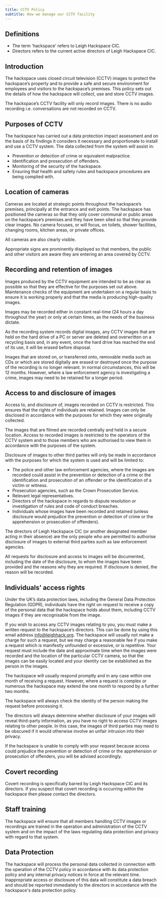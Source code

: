 ```yaml
---
title: CCTV Policy
subtitle: How we manage our CCTV facility
---
```


## Definitions

* The term 'hackspace' refers to Leigh Hackspace CIC.
* Directors refers to the current active directors of Leigh Hackspace CIC.

## Introduction 

The hackspace uses closed circuit television (CCTV) images to protect the hackspace’s property and to provide a safe and secure environment for employees and visitors to the hackspace’s premises. This policy sets out the details of how the hackspace will collect, use and store CCTV images.

The hackspace’s CCTV facility will only record images.  There is no audio recording i.e. conversations are not recorded on CCTV. 

## Purposes of CCTV

The hackspace has carried out a data protection impact assessment and on the basis of its findings it considers it necessary and proportionate to install and use a CCTV system. The data collected from the system will assist in: 

* Prevention or detection of crime or equivalent malpractice.  
* Identification and prosecution of offenders.  
* Monitoring of the security of the hackspace.  
* Ensuring that health and safety rules and hackspace procedures are being complied with.  

## Location of cameras

Cameras are located at strategic points throughout the hackspace’s premises, principally at the entrance and exit points. The hackspace has positioned the cameras so that they only cover communal or public areas on the hackspace’s premises and they have been sited so that they provide clear images.  No camera focuses, or will focus, on toilets, shower facilities, changing rooms, kitchen areas, or private offices.  

All cameras are also clearly visible.

Appropriate signs are prominently displayed so that members, the public and other visitors are aware they are entering an area covered by CCTV.  

## Recording and retention of images

Images produced by the CCTV equipment are intended to be as clear as possible so that they are effective for the purposes set out above.  Maintenance checks of the equipment are undertaken on a regular basis to ensure it is working properly and that the media is producing high-quality images.

Images may be recorded either in constant real-time (24 hours a day throughout the year) or only at certain times, as the needs of the business dictate.

As the recording system records digital images, any CCTV images that are held on the hard drive of a PC or server are deleted and overwritten on a recycling basis and, in any event, once the hard drive has reached the end of its use, it will be erased before disposal.  

Images that are stored on, or transferred onto, removable media such as CDs or which are stored digitally are erased or destroyed once the purpose of the recording is no longer relevant.  In normal circumstances, this will be 12 months.  However, where a law enforcement agency is investigating a crime, images may need to be retained for a longer period.

## Access to and disclosure of images

Access to, and disclosure of, images recorded on CCTV is restricted.  This ensures that the rights of individuals are retained.  Images can only be disclosed in accordance with the purposes for which they were originally collected.  

The images that are filmed are recorded centrally and held in a secure location.  Access to recorded images is restricted to the operators of the CCTV system and to those members who are authorised to view them in accordance with the purposes of the system.

Disclosure of images to other third parties will only be made in accordance with the purposes for which the system is used and will be limited to:  

* The police and other law enforcement agencies, where the images are recorded could assist in the prevention or detection of a crime or the identification and prosecution of an offender or the identification of a victim or witness.  
* Prosecution agencies, such as the Crown Prosecution Service.  
* Relevant legal representatives.  
* Directors of the hackspace in regards to dispute resolution or investigation of rules and code of conduct breaches.
* Individuals whose images have been recorded and retained (unless disclosure would prejudice the prevention or detection of crime or the apprehension or prosecution of offenders).

The directors of Leigh Hackspace CIC (or another designated member acting in their absence) are the only people who are permitted to authorise disclosure of images to external third parties such as law enforcement agencies.

All requests for disclosure and access to images will be documented, including the date of the disclosure, to whom the images have been provided and the reasons why they are required.  If disclosure is denied, the reason will be recorded.

## Individuals’ access rights 

Under the UK’s data protection laws, including the General Data Protection Regulation (GDPR),  individuals have the right on request to receive a copy of the personal data that the hackspace holds about them, including CCTV images if they are recognisable from the image.  

If you wish to access any CCTV images relating to you, you must make a written request to the hackspace’s directors. This can be done by using this email address [info@leighhack.org](mailto:info@leighhack.org).  The hackspace will usually not make a charge for such a request, but we may charge a reasonable fee if you make a request which is manifestly unfounded or excessive, or is repetitive. Your request must include the date and approximate time when the images were recorded and the location of the particular CCTV camera, so that the images can be easily located and your identity can be established as the person in the images.  

The hackspace will usually respond promptly and in any case within one month of receiving a request. However, where a request is complex or numerous the hackspace may extend the one month to respond by a further two months. 

The hackspace will always check the identity of the person making the request before processing it.

The directors will always determine whether disclosure of your images will reveal third-party information, as you have no right to access CCTV images relating to other people.  In this case, the images of third parties may need to be obscured if it would otherwise involve an unfair intrusion into their privacy.

If the hackspace is unable to comply with your request because access could prejudice the prevention or detection of crime or the apprehension or prosecution of offenders, you will be advised accordingly.   

## Covert recording  

Covert recording is specifically barred by Leigh Hackspace CIC and its directors. If you suspect that covert recording is occurring within the hackspace then please contact the directors.

## Staff training                                                                    

The hackspace will ensure that all members handling CCTV images or recordings are trained in the operation and administration of the CCTV system and on the impact of the laws regulating data protection and privacy with regard to that system.  


## Data Protection

The hackspace will process the personal data collected in connection with the operation of the CCTV policy in accordance with its data protection policy and any internal privacy notices in force at the relevant time. Inappropriate access or disclosure of this data will constitute a data breach and should be reported immediately to the directors in accordance with the hackspace's data protection policy.